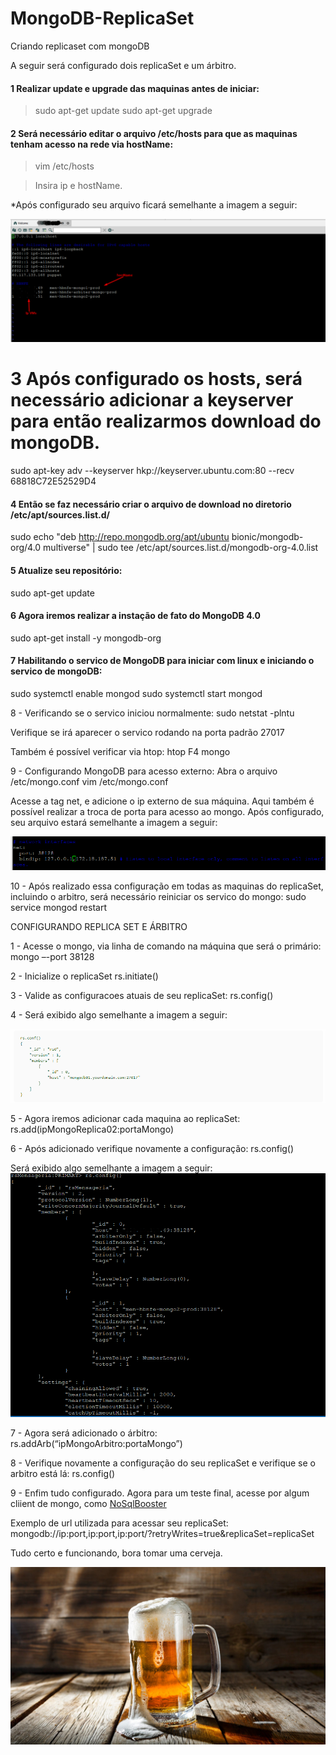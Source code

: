 # MongoDB-ReplicaSet
Criando replicaset com mongoDB

A seguir será configurado dois replicaSet e um árbitro.

#### 1  Realizar update e upgrade das maquinas antes de iniciar:
  > sudo apt-get update
  > sudo apt-get upgrade
  
#### 2 Será necessário editar o arquivo /etc/hosts para que as maquinas tenham acesso na rede via hostName:
  > vim /etc/hosts
  
  > Insira ip e hostName. 

*Após configurado seu arquivo ficará semelhante a imagem a seguir: 

![alt text](https://github.com/jardelkuhnen/MongoDB-ReplicaSet/blob/main/images/hostsMapeamento.png?raw=true)

# 3 Após configurado os hosts, será necessário adicionar a keyserver para então realizarmos download do mongoDB.
  sudo apt-key adv --keyserver hkp://keyserver.ubuntu.com:80 --recv 68818C72E52529D4
  
#### 4 Então se faz necessário criar o arquivo de download no diretorio /etc/apt/sources.list.d/
  sudo echo "deb http://repo.mongodb.org/apt/ubuntu bionic/mongodb-org/4.0 multiverse" | sudo tee /etc/apt/sources.list.d/mongodb-org-4.0.list
  
#### 5 Atualize seu repositório:
  sudo apt-get update

#### 6 Agora iremos realizar a instação de fato do MongoDB 4.0
  sudo apt-get install -y mongodb-org
  
#### 7 Habilitando o servico de MongoDB para iniciar com linux e iniciando o servico de mongoDB:
  sudo systemctl enable mongod
  sudo systemctl start mongod
 
8 - Verificando se o servico iniciou normalmente: 
  sudo netstat -plntu

Verifique se irá aparecer o servico rodando na porta padrão 27017

Também é possível verificar via htop: 
  htop
	F4
	mongo

9 - Configurando MongoDB para acesso externo: 
  Abra o arquivo /etc/mongo.conf
  vim /etc/mongo.conf
  
  Acesse a tag net, e adicione o ip externo de sua máquina. Aqui também é possível realizar a troca de porta para acesso ao mongo.
  Após configurado, seu arquivo estará semelhante a imagem a seguir: 
  
![alt text](https://github.com/jardelkuhnen/MongoDB-ReplicaSet/blob/main/images/mongoConf.png?raw=true)


10 - Após realizado essa configuração em todas as maquinas do replicaSet, incluindo o arbitro, será necessário reiniciar os servico do mongo: 
   sudo service mongod restart
	
CONFIGURANDO REPLICA SET E ÁRBITRO

1 - Acesse o mongo, via linha de comando na máquina que será o primário: 
   mongo –-port 38128

2 - Inicialize o replicaSet
   rs.initiate()

3 - Valide as configuracoes atuais de seu replicaSet:
   rs.config()
   
4 - Será exibido algo semelhante a imagem a seguir: 

![alt text](https://github.com/jardelkuhnen/MongoDB-ReplicaSet/blob/main/images/replicaSetConfigurationInitial.png?raw=true)

5 - Agora iremos adicionar cada maquina ao replicaSet:
   rs.add(ipMongoReplica02:portaMongo)

6 - Após adicionado verifique novamente a configuração: 
   rs.config()
   
   Será exibido algo semelhante a imagem a seguir: 
![alt text](https://github.com/jardelkuhnen/MongoDB-ReplicaSet/blob/main/images/replicaSetConfiguration.png?raw=true)

7 - Agora será adicionado o árbitro: 
   rs.addArb(“ipMongoArbitro:portaMongo”)

8 - Verifique novamente a configuração do seu replicaSet e verifique se o arbitro está lá: 
   rs.config()
   
9 - Enfim tudo configurado. Agora para um teste final, acesse por algum cliient de mongo, como [NoSqlBooster](https://nosqlbooster.com/)
  
  Exemplo de url utilizada para acessar seu replicaSet: mongodb://ip:port,ip:port,ip:port/?retryWrites=true&replicaSet=replicaSet

Tudo certo e funcionando, bora tomar uma cerveja.

![alt text](https://github.com/jardelkuhnen/MongoDB-ReplicaSet/blob/main/images/beer.jpg?raw=true)

   

